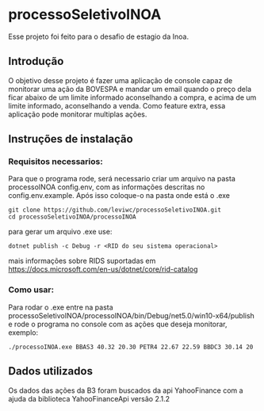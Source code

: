 # processoSeletivoINOA
Esse projeto foi feito para o desafio de estagio da Inoa.

## Introdução
O objetivo desse projeto é fazer uma aplicação de console capaz de monitorar uma ação da BOVESPA e mandar um email quando o preço dela ficar abaixo de um limite informado aconselhando a compra, e acima de um limite informado, aconselhando a venda. Como feature extra, essa aplicação pode monitorar multiplas ações.

## Instruções de instalação

### Requisitos necessarios:
Para que o programa rode, será necessario criar um arquivo na pasta processoINOA config.env, com as informações descritas no config.env.example. Após isso coloque-o na pasta onde está o .exe

```
git clone https://github.com/leviwc/processoSeletivoINOA.git
cd processoSeletivoINOA/processoINOA
```
 para gerar um arquivo .exe use:


```
dotnet publish -c Debug -r <RID do seu sistema operacional>
```
mais informações sobre RIDS suportadas em https://docs.microsoft.com/en-us/dotnet/core/rid-catalog

### Como usar:
Para rodar o .exe entre na pasta processoSeletivoINOA/processoINOA/bin/Debug/net5.0/win10-x64/publish e rode o programa no console com as ações que deseja monitorar, exemplo:

```
./processoINOA.exe BBAS3 40.32 20.30 PETR4 22.67 22.59 BBDC3 30.14 20
```
## Dados utilizados
Os dados das ações da B3 foram buscados da api YahooFinance com a ajuda da biblioteca YahooFinanceApi versão 2.1.2








